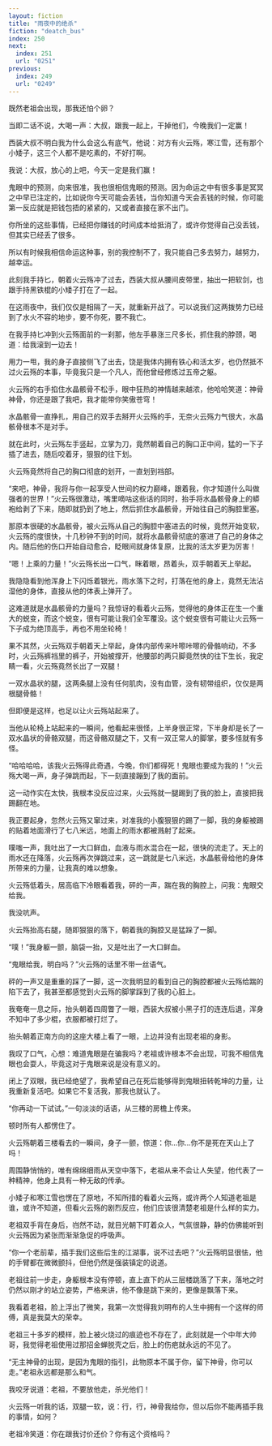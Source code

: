 ```yaml
---
layout: fiction
title: "雨夜中的绝杀"
fiction: "deatch_bus"
index: 250
next:
  index: 251
  url: "0251"
previous:
  index: 249
  url: "0249"
---
```

既然老祖会出现，那我还怕个卵？

当即二话不说，大喝一声：大叔，跟我一起上，干掉他们，今晚我们一定赢！

西装大叔不明白我为什么会这么有底气，他说：对方有火云殇，寒江雪，还有那个小矮子，这三个人都不是吃素的，不好打啊。

我说：大叔，放心的上吧，今天一定是我们赢！

鬼眼中的预测，向来很准，我也很相信鬼眼的预测。因为命运之中有很多事是冥冥之中早已注定的，比如说你今天可能会丢钱，当你知道今天会丢钱的时候，你可能第一反应就是把钱包捂的紧紧的，又或者直接在家不出门。

你所坐的这些事情，已经把你赚钱的时间成本给抵消了，或许你觉得自己没丢钱，但其实已经丢了很多。

所以有时候我相信命运这种事，别的我控制不了，我只能自己多去努力，越努力，越幸运。

此刻我手持匕，朝着火云殇冲了过去，西装大叔从腰间皮带里，抽出一把软剑，也跟手持黑铁棍的小矮子打在了一起。

在这雨夜中，我们仅仅是相隔了一天，就重新开战了。可以说我们这两拨势力已经到了水火不容的地步，要不你死，要不我亡。

在我手持匕冲到火云殇面前的一刹那，他左手暴涨三尺多长，抓住我的脖颈，喝道：给我滚到一边去！

用力一甩，我的身子直接侧飞了出去，饶是我体内拥有铁心和活太岁，也仍然抵不过火云殇的本事，毕竟我只是一个凡人，而他曾经修炼过五帝之躯。

火云殇的右手掐住水晶骸骨不松手，眼中狂热的神情越来越浓，他哈哈笑道：神骨神骨，你还是跟了我吧，我才能带你笑傲苍穹！

水晶骸骨一直挣扎，用自己的双手去掰开火云殇的手，无奈火云殇力气很大，水晶骸骨根本不是对手。

就在此时，火云殇左手竖起，立掌为刀，竟然朝着自己的胸口正中间，猛的一下子插了进去，随后咬着牙，狠狠的往下划。

火云殇竟然将自己的胸口彻底的划开，一直划到裆部。

“来吧，神骨，我将与你一起享受人世间的权力巅峰，跟着我，你才知道什么叫做强者的世界！”火云殇很激动，嘴里嘀咕这些话的同时，抬手将水晶骸骨身上的蟒袍给剥了下来，随即就扔到了地上，然后抓住水晶骸骨，开始往自己的胸腔里塞。

那原本很硬的水晶骸骨，被火云殇从自己的胸腔中塞进去的时候，竟然开始变软，火云殇的度很快，十几秒钟不到的时间，就将水晶骸骨彻底的塞进了自己的身体之内。随后他的伤口开始自动愈合，眨眼间就身体复原，比我的活太岁更为厉害！

“嗯！上乘的力量！”火云殇长出一口气，眯着眼，昂着头，双手朝着天上举起。

我隐隐看到他浑身上下闪烁着银光，雨水落下之时，打落在他的身上，竟然无法沾湿他的身体，直接从他的体表上弹开了。

这难道就是水晶骸骨的力量吗？我惊讶的看着火云殇，觉得他的身体正在生一个重大的蜕变，而这个蜕变，很有可能让我们全军覆没。这个蜕变很有可能让火云殇一下子成为绝顶高手，再也不用坐轮椅！

果不其然，火云殇双手朝着天上举起，身体内部传来咔嚓咔嚓的骨骼响动，不多时，火云殇裤裆里的裤子，开始被撑开，他腰部的两只脚竟然快的往下生长，我定睛一看，火云殇竟然长出了一双腿！

一双水晶状的腿，这两条腿上没有任何肌肉，没有血管，没有韧带组织，仅仅是两根腿骨骼！

但即便是这样，也足以让火云殇站起来了。

当他从轮椅上站起来的一瞬间，他看起来很怪，上半身很正常，下半身却是长了一双水晶状的骨骼双腿，而这骨骼双腿之下，又有一双正常人的脚掌，要多怪就有多怪。

“哈哈哈哈，该我火云殇得此奇遇，今晚，你们都得死！鬼眼也要成为我的！”火云殇大喝一声，身子弹跳而起，下一刻直接蹦到了我的面前。

这一动作实在太快，我根本没反应过来，火云殇就一腿踢到了我的脸上，直接把我踢翻在地。

我正要起身，忽然火云殇又窜过来，对准我的小腹狠狠的踢了一脚，我的身躯被踢的贴着地面滑行了七八米远，地面上的雨水都被溅射了起来。

噗嗤一声，我吐出了一大口鲜血，血液与雨水混合在一起，很快的流走了。天上的雨水还在降落，火云殇再次弹跳过来，这一跳就是七八米远，水晶骸骨给他的身体所带来的力量，让我真的难以想象。

火云殇低着头，居高临下冷眼看着我，砰的一声，踹在我的胸腔上，问我：鬼眼交给我。

我没吭声。

火云殇抬高右腿，随即狠狠的落下，朝着我的胸腔又是猛跺了一脚。

“噗！”我身躯一颤，脑袋一抬，又是吐出了一大口鲜血。

“鬼眼给我，明白吗？”火云殇的话里不带一丝语气。

砰的一声又是重重的踩了一脚，这一次我明显的看到自己的胸腔都被火云殇给踹的陷下去了，我甚至都感觉到火云殇的脚掌踩到了我的心脏上。

我奄奄一息之际，抬头朝着四周瞥了一眼，西装大叔被小黑子打的连连后退，浑身不知中了多少棍，衣服都被打烂了。

抬头朝着正南方向的这座大楼上看了一眼，上边并没有出现老祖的身影。

我叹了口气，心想：难道鬼眼是在骗我吗？老祖或许根本不会出现，可我不相信鬼眼也会耍人，毕竟这对于鬼眼来说是没有意义的。

闭上了双眼，我已经绝望了，我希望自己在死后能够得到鬼眼扭转乾坤的力量，让我重新复活吧。如果它不复活我，那我也就认了。

“你再动一下试试。”一句淡淡的话语，从三楼的房檐上传来。

顿时所有人都愣住了。

火云殇朝着三楼看去的一瞬间，身子一颤，惊道：你...你...你不是死在天山上了吗！

周围静悄悄的，唯有绵绵细雨从天空中落下，老祖从来不会让人失望，他代表了一种精神，他身上具有一种无敌的传承。

小矮子和寒江雪也愣在了原地，不知所措的看着火云殇，或许两个人知道老祖是谁，或许不知道，但看火云殇的剧烈反应，他们应该很清楚老祖是什么样的实力。

老祖双手背在身后，岿然不动，就目光朝下盯着众人，气氛很静，静的仿佛能听到火云殇因为紧张而渐渐急促的呼吸声。

“你一个老前辈，插手我们这些后生的江湖事，说不过去吧？”火云殇明显很怯，他的手臂都在微微颤抖，但他仍然是强装镇定的说道。

老祖往前一步走，身躯根本没有停顿，直上直下的从三层楼跳落了下来，落地之时仍然以刚才的站立姿势，严格来讲，他不像是跳下来的，更像是飘落下来。

我看着老祖，脸上浮出了微笑，我第一次觉得我刘明布的人生中拥有一个这样的师傅，真是我莫大的荣幸。

老祖三十多岁的模样，脸上被火烧过的痕迹也不存在了，此刻就是一个中年大帅哥，我觉得老祖使用过那招金蝉脱壳之后，脸上的伤疤就永远的不见了。

“无主神骨的出现，是因为鬼眼的指引，此物原本不属于你，留下神骨，你可以走。”老祖永远都是那么和气。

我咬牙说道：老祖，不要放他走，杀光他们！

火云殇一听我的话，双腿一软，说：行，行，神骨我给你，但以后你不能再插手我的事情，如何？

老祖冷笑道：你在跟我讨价还价？你有这个资格吗？